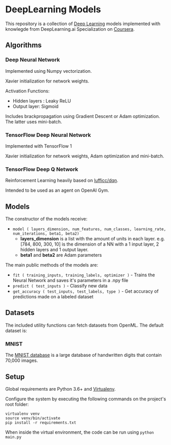 # DeepLearning Models
This repository is a collection of [Deep Learning](https://en.wikipedia.org/wiki/Deep_learning) models implemented with knowlegde from
DeepLearning.ai Specialization on [Coursera](https://www.coursera.org/specializations/deep-learning).

## Algorithms
### Deep Neural Network
Implemented using Numpy vectorization. 

Xavier initialization for network weights.

Activation Functions:
- Hidden layers : Leaky ReLU
- Output layer: Sigmoid

Includes brackpropagation using Gradient Descent or Adam optimization.
The latter uses mini-batch.

### TensorFlow Deep Neural Network
Implemented with TensorFlow 1

Xavier initialization for network weights, Adam optimization and mini-batch.

### TensorFlow Deep Q Network
Reinforcement Learning heavily based on [lufficc/dqn](https://github.com/lufficc/dqn).

Intended to be used as an agent on OpenAI Gym.

## Models
The constructor of the models receive:
- `model ( layers_dimension, num_features, num_classes, learning_rate, num_iterations, beta1, beta2)`
  - **layers_dimension** is a list with the amount of units in each layer. e.g. \[784, 800, 300, 10\] is the dimension of a NN with a 1 input layer, 2 hidden layers and 1 output layer.
  - **beta1** and **beta2** are Adam parameters

The main public methods of the models are:

- `fit ( training_inputs, training_labels, optimizer )` - Trains the Neural Network and saves it's parameters in a .npy file
- `predict ( test_inputs )` - Classify new data
- `get_accuracy ( test_inputs, test_labels, type )` - Get accuracy of predictions made on a labeled dataset

## Datasets
The included utility functions can fetch datasets from OpenML. The default dataset is:

### MNIST 
The [MNIST database](https://en.wikipedia.org/wiki/MNIST_database) is a large database of handwritten digits that contain 70,000 images. 

## Setup

Global requirements are Python 3.6+ and [Virtualenv](https://virtualenv.pypa.io/en/latest/). 

Configure the system by executing the following commands on the project's root folder:

```
virtualenv venv
source venv/bin/activate
pip install -r requirements.txt
```

When inside the virtual environment, the code can be run using `python main.py`
